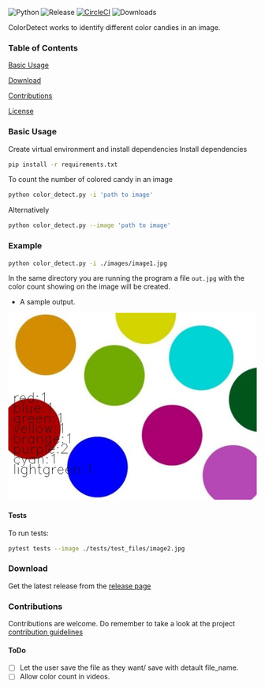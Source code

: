 
![Python](https://img.shields.io/badge/Python-3.7-green)
![Release](https://img.shields.io/github/v/release/MarvinKweyu/ColorRecognition?include_prereleases)
[![CircleCI](https://circleci.com/gh/MarvinKweyu/ColorDetect.svg?style=svg)](https://circleci.com/gh/MarvinKweyu/ColorDetect)
![Downloads](https://img.shields.io/github/downloads/MarvinKweyu/ColorRecognition/total?style=flat)

ColorDetect works to identify different color candies in an image.



 ### Table of Contents

 [ Basic Usage](#Setup)
 
 [ Download](#Download)

 [Contributions](#Contributions)

 [License](#License)

### Basic Usage
Create virtual environment and install dependencies
Install dependencies
```bash
pip install -r requirements.txt
```

To count the number of colored candy in an image
```bash
python color_detect.py -i 'path to image'
```
Alternatively
```bash
python color_detect.py --image 'path to image'
```
### Example
```bash
python color_detect.py -i ./images/image1.jpg
```

In the same directory you are running the program a file `out.jpg`
with the color count showing on the image will be created.

-  A sample output.


![Sample image](./images/out.jpg)


#### Tests
To run tests:
```bash
pytest tests --image ./tests/test_files/image2.jpg
```


### Download
Get the latest release from the [release page](https://github.com/MarvinKweyu/ColorRecognition/releases)


### Contributions

Contributions are welcome.
Do remember to take a look at the project [contribution guidelines](./CONTRIBUTING.md)


#### ToDo
- [ ]  Let the user save the file as they want/ save with detault file_name.
- [ ]  Allow color count in videos.
